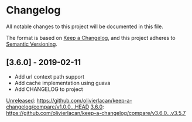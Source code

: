 # Changelog

All notable changes to this project will be documented in this file.

The format is based on [Keep a Changelog](https://keepachangelog.com/en/1.0.0/),
and this project adheres to [Semantic Versioning](https://semver.org/spec/v2.0.0.html).

## [3.6.0] - 2019-02-11

- Add url context path support
- Add cache implementation using guava
- Add CHANGELOG to project

[Unreleased](https://github.com/olivierlacan/keep-a-changelog/compare/v1.0.0...HEAD): https://github.com/olivierlacan/keep-a-changelog/compare/v1.0.0...HEAD
[3.6.0](https://github.com/olivierlacan/keep-a-changelog/compare/v3.6.0...v3.5.7): https://github.com/olivierlacan/keep-a-changelog/compare/v3.6.0...v3.5.7
